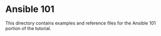 # Ansible 101

This directory contains examples and reference files for the Ansible 101 portion of the tutorial.

